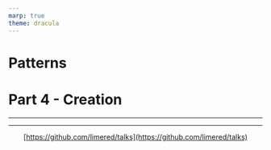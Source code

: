 ```yaml
---
marp: true
theme: dracula
---
```


# Patterns
# Part 4 - Creation

---
<!-- paginate: true -->



---

<center>

[https://github.com/limered/talks](https://github.com/limered/talks)

</center>